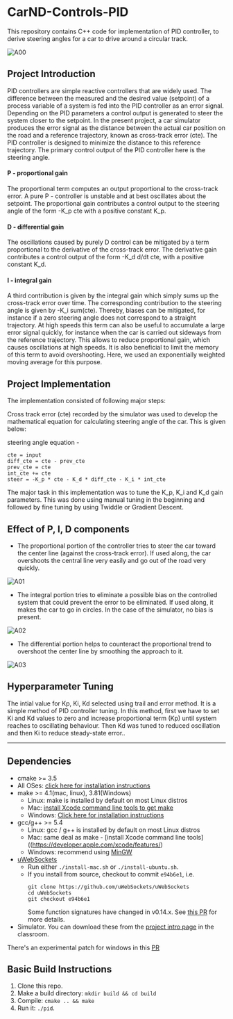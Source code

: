 # CarND-Controls-PID

This repository contains C++ code for implementation of PID controller, to derive steering angles for a car to drive around a circular track.

![A00](./ref/PID_short.gif)

## Project Introduction

PID controllers are simple reactive controllers that are widely used. The difference between the measured and the desired value (setpoint) of a process variable of a system is fed into the PID controller as an error signal. Depending on the PID parameters a control output is generated to steer the system closer to the setpoint. In the present project, a car simulator produces the error signal as the distance between the actual car position on the road and a reference trajectory, known as cross-track error (cte). The PID controller is designed to minimize the distance to this reference trajectory. The primary control output of the PID controller here is the steering angle.

#### P - proportional gain
The proportional term computes an output proportional to the cross-track error. A pure P - controller is unstable and at best oscillates about the setpoint. The proportional gain contributes a control output to the steering angle of the form -K_p cte with a positive constant K_p.

#### D - differential gain
The oscillations caused by purely D control can be mitigated by a term proportional to the derivative of the cross-track error. The derivative gain contributes a control output of the form -K_d d/dt cte, with a positive constant K_d.

#### I - integral gain
A third contribution is given by the integral gain which simply sums up the cross-track error over time. The corresponding contribution to the steering angle is given by -K_i sum(cte). Thereby, biases can be mitigated, for instance if a zero steering angle does not correspond to a straight trajectory. At high speeds this term can also be useful to accumulate a large error signal quickly, for instance when the car is carried out sideways from the reference trajectory. This allows to reduce proportional gain, which causes oscillations at high speeds. It is also beneficial to limit the memory of this term to avoid overshooting. Here, we used an exponentially weighted moving average for this purpose.

## Project Implementation

The implementation consisted of following major steps:

Cross track error (cte) recorded by the simulator was used to develop the mathematical equation for calculating steering angle of the car. This is given below:

steering angle equation -

```
cte = input
diff_cte = cte - prev_cte
prev_cte = cte
int_cte += cte
steer = -K_p * cte - K_d * diff_cte - K_i * int_cte
```

The major task in this implementation was to tune the K_p, K_i and K_d gain parameters. This was done using manual tuning in the beginning and followed by fine tuning by using Twiddle or Gradient Descent. 



## Effect of P, I, D components

* The proportional portion of the controller tries to steer the car toward the center line (against the cross-track error). If used along, the car overshoots the central line very easily and go out of the road very quickly. 

![A01](./ref/PID_only_P.gif)

* The integral portion tries to eliminate a possible bias on the controlled system that could prevent the error to be eliminated. If used along, it makes the car to go in circles. In the case of the simulator, no bias is present. 

![A02](./ref/PID_only_I.gif)

* The differential portion helps to counteract the proportional trend to overshoot the center line by smoothing the approach to it. 

![A03](./ref/PID_only_D.gif)

## Hyperparameter Tuning
The intial value for Kp, Ki, Kd selected using trail and error method. It is a simple method of PID controller tuning. In this method, first we have to set Ki and Kd values to zero and increase proportional term (Kp) until system reaches to oscillating behaviour. Then Kd was tuned to reduced oscillation and then Ki to reduce steady-state error..

---

## Dependencies

* cmake >= 3.5
 * All OSes: [click here for installation instructions](https://cmake.org/install/)
* make >= 4.1(mac, linux), 3.81(Windows)
  * Linux: make is installed by default on most Linux distros
  * Mac: [install Xcode command line tools to get make](https://developer.apple.com/xcode/features/)
  * Windows: [Click here for installation instructions](http://gnuwin32.sourceforge.net/packages/make.htm)
* gcc/g++ >= 5.4
  * Linux: gcc / g++ is installed by default on most Linux distros
  * Mac: same deal as make - [install Xcode command line tools]((https://developer.apple.com/xcode/features/)
  * Windows: recommend using [MinGW](http://www.mingw.org/)
* [uWebSockets](https://github.com/uWebSockets/uWebSockets)
  * Run either `./install-mac.sh` or `./install-ubuntu.sh`.
  * If you install from source, checkout to commit `e94b6e1`, i.e.
    ```
    git clone https://github.com/uWebSockets/uWebSockets 
    cd uWebSockets
    git checkout e94b6e1
    ```
    Some function signatures have changed in v0.14.x. See [this PR](https://github.com/udacity/CarND-MPC-Project/pull/3) for more details.
* Simulator. You can download these from the [project intro page](https://github.com/udacity/self-driving-car-sim/releases) in the classroom.

There's an experimental patch for windows in this [PR](https://github.com/udacity/CarND-PID-Control-Project/pull/3)

## Basic Build Instructions

1. Clone this repo.
2. Make a build directory: `mkdir build && cd build`
3. Compile: `cmake .. && make`
4. Run it: `./pid`. 



